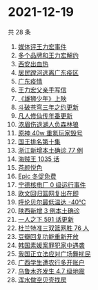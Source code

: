 # 2021-12-19

共 28 条

<!-- BEGIN ZHIHUSEARCH -->
<!-- 最后更新时间 Sun Dec 19 2021 12:15:13 GMT+0800 (China Standard Time) -->
1. [媒体评王力宏事件](https://www.zhihu.com/search?q=王力宏事件)
1. [多个品牌和王力宏解约](https://www.zhihu.com/search?q=王力宏合作)
1. [西安出血热](https://www.zhihu.com/search?q=出血热)
1. [居民蹚河逃离广东疫区](https://www.zhihu.com/search?q=广东疫情)
1. [广东疫情](https://www.zhihu.com/search?q=广东疫情)
1. [王力宏父亲手写信](https://www.zhihu.com/search?q=王力宏父亲)
1. [《雄狮少年》上映](https://www.zhihu.com/search?q=雄狮少年)
1. [斗破苍穹三年之约更新](https://www.zhihu.com/search?q=斗破苍穹三年之约)
1. [凡人修仙传年番更新](https://www.zhihu.com/search?q=凡人修仙传)
1. [浓眉伤退湖人负森林狼](https://www.zhihu.com/search?q=湖人)
1. [原神 40w 重氪玩家毁号](https://www.zhihu.com/search?q=原神)
1. [国王排名第十集](https://www.zhihu.com/search?q=国王排名)
1. [浙江新增本土确诊 77 例](https://www.zhihu.com/search?q=浙江疫情)
1. [海贼王 1035 话](https://www.zhihu.com/search?q=海贼王)
1. [茶颜悦色](https://www.zhihu.com/search?q=茶颜悦色)
1. [Epic 冬促免费](https://www.zhihu.com/search?q=epic)
1. [宁德核电厂 0 级运行事件](https://www.zhihu.com/search?q=宁德核电厂)
1. [欧文回归篮网复出在即](https://www.zhihu.com/search?q=欧文回归)
1. [呼伦贝尔最低温达 -40℃](https://www.zhihu.com/search?q=呼伦贝尔极寒天气)
1. [陕西新增 3 例本土确诊](https://www.zhihu.com/search?q=陕西疫情)
1. [一人之下 591 话更新 ](https://www.zhihu.com/search?q=一人之下)
1. [杜兰特准三双篮网胜 76 人](https://www.zhihu.com/search?q=篮网)
1. [豆瓣回复功能重新开放](https://www.zhihu.com/search?q=豆瓣回复)
1. [韩国素媛案罪犯家中遇袭](https://www.zhihu.com/search?q=素媛案罪犯)
1. [我国正立法应对广场舞扰民](https://www.zhihu.com/search?q=广场舞立法)
1. [广西学生遭农行多开账户](https://www.zhihu.com/search?q=广西学生)
1. [乌鲁木齐发生 4.7 级地震](https://www.zhihu.com/search?q=乌鲁木齐地震)
1. [浑水做空贝壳找房](https://www.zhihu.com/search?q=浑水做空贝壳)
<!-- END ZHIHUSEARCH -->
